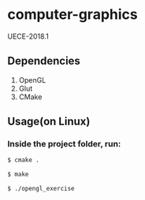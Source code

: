 # computer-graphics
UECE-2018.1

## Dependencies

1. OpenGL
2. Glut
3. CMake

## Usage(on Linux)
### Inside the project folder, run:

```bash
$ cmake .
```
```bash
$ make
```
```bash
$ ./opengl_exercise
```


